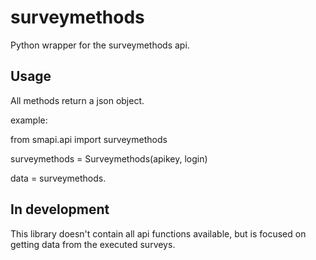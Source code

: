 # surveymethods
Python wrapper for the surveymethods api.

## Usage
All methods return a json object.

example:

from smapi.api import surveymethods

surveymethods = Surveymethods(apikey, login)

data = surveymethods.<method>


## In development
This library doesn't contain all api functions available, but is focused on getting data from the executed surveys.
